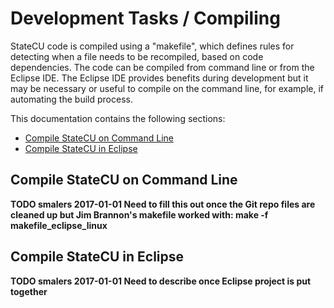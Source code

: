# Development Tasks / Compiling

StateCU code is compiled using a "makefile", which defines rules for detecting when a file needs to be recompiled,
based on code dependencies.
The code can be compiled from command line or from the Eclipse IDE.
The Eclipse IDE provides benefits during development but it may be necessary or useful to compile on the command line,
for example, if automating the build process.

This documentation contains the following sections:

* [Compile StateCU on Command Line](#compile-statecu-on-command-line)
* [Compile StateCU in Eclipse](#compile-statecu-in-eclipse)

## Compile StateCU on Command Line

**TODO smalers 2017-01-01 Need to fill this out once the Git repo files are cleaned up but Jim Brannon's makefile worked with:  make -f makefile_eclipse_linux**

## Compile StateCU in Eclipse

**TODO smalers 2017-01-01 Need to describe once Eclipse project is put together**
